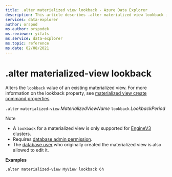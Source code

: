 ```yaml
---
title: .alter materialized view lookback - Azure Data Explorer
description: This article describes .alter materialized view lookback in Azure Data Explorer.
services: data-explorer
author: orspod
ms.author: orspodek
ms.reviewer: yifats
ms.service: data-explorer
ms.topic: reference
ms.date: 02/08/2021
---
```

# .alter materialized-view lookback

Alters the `lookback` value of an existing materialized view. For more information on the lookback property, see [materialized view create command properties](materialized-view-create.md#properties).

`.alter` `materialized-view` *MaterializedViewName* `lookback` *LookbackPeriod*

> [!NOTE]
> * A `lookback` for a materialized view is only supported for [EngineV3](../../../engine-v3.md) clusters.
> * Requires [database admin permission](../access-control/role-based-authorization.md).
> * The [database user](../access-control/role-based-authorization.md) who originally created the materialized view is also allowed to edit it.

**Examples** 

```kusto
.alter materialized-view MyView lookback 6h
```
